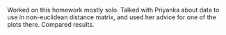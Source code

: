 Worked on this homework mostly solo. Talked with Priyanka about data to use in non-euclidean distance matrix, and used her advice for 
one of the plots there. Compared results. 

